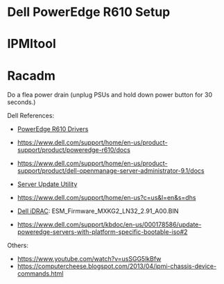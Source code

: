 # Dell PowerEdge R610 Setup


# IPMItool

# Racadm



Do a flea power drain (unplug PSUs and hold down power button for 30 seconds.)

Dell References:
- [PowerEdge R610 Drivers](https://www.dell.com/support/home/en-us/product-support/product/poweredge-r610/drivers)
- https://www.dell.com/support/home/en-us/product-support/product/poweredge-r610/docs
- https://www.dell.com/support/home/en-us/product-support/product/dell-openmanage-server-administrator-9.1/docs

- [Server Update Utility](https://www.dell.com/support/home/en-us/drivers/driversdetails?driverId=CHCK1&osCode=RHE70&productCode=poweredge-r610)
- https://www.dell.com/support/home/en-us?c=us&l=en&s=dhs 
- [Dell iDRAC](https://www.dell.com/support/home/en-us/drivers/driversdetails?driverid=mxkg2):
  ESM_Firmware_MXKG2_LN32_2.91_A00.BIN

- https://www.dell.com/support/kbdoc/en-us/000178586/update-poweredge-servers-with-platform-specific-bootable-iso#2

Others:
- https://www.youtube.com/watch?v=usSGG5lkBfw
- https://computercheese.blogspot.com/2013/04/ipmi-chassis-device-commands.html

